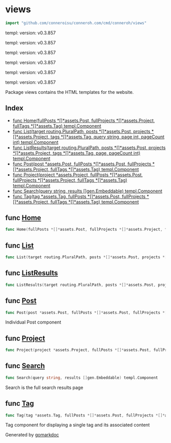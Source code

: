 <!-- gomarkdoc:embed:start -->

<!-- Code generated by gomarkdoc. DO NOT EDIT -->

# views

```go
import "github.com/conneroisu/conneroh.com/cmd/conneroh/views"
```

templ: version: v0.3.857

templ: version: v0.3.857

templ: version: v0.3.857

templ: version: v0.3.857

templ: version: v0.3.857

templ: version: v0.3.857

Package views contains the HTML templates for the website.

## Index

- [func Home\(fullPosts \*\[\]\*assets.Post, fullProjects \*\[\]\*assets.Project, fullTags \*\[\]\*assets.Tag\) templ.Component](<#Home>)
- [func List\(target routing.PluralPath, posts \*\[\]\*assets.Post, projects \*\[\]\*assets.Project, tags \*\[\]\*assets.Tag, query string, page int, pageCount int\) templ.Component](<#List>)
- [func ListResults\(target routing.PluralPath, posts \*\[\]\*assets.Post, projects \*\[\]\*assets.Project, tags \*\[\]\*assets.Tag, page, pageCount int\) templ.Component](<#ListResults>)
- [func Post\(post \*assets.Post, fullPosts \*\[\]\*assets.Post, fullProjects \*\[\]\*assets.Project, fullTags \*\[\]\*assets.Tag\) templ.Component](<#Post>)
- [func Project\(project \*assets.Project, fullPosts \*\[\]\*assets.Post, fullProjects \*\[\]\*assets.Project, fullTags \*\[\]\*assets.Tag\) templ.Component](<#Project>)
- [func Search\(query string, results \[\]gen.Embeddable\) templ.Component](<#Search>)
- [func Tag\(tag \*assets.Tag, fullPosts \*\[\]\*assets.Post, fullProjects \*\[\]\*assets.Project, fullTags \*\[\]\*assets.Tag\) templ.Component](<#Tag>)


<a name="Home"></a>
## func [Home](<https://github.com/conneroisu/conneroh.com/blob/main/cmd/conneroh/views/home_templ.go#L18-L22>)

```go
func Home(fullPosts *[]*assets.Post, fullProjects *[]*assets.Project, fullTags *[]*assets.Tag) templ.Component
```



<a name="List"></a>
## func [List](<https://github.com/conneroisu/conneroh.com/blob/main/cmd/conneroh/views/list_templ.go#L25-L33>)

```go
func List(target routing.PluralPath, posts *[]*assets.Post, projects *[]*assets.Project, tags *[]*assets.Tag, query string, page int, pageCount int) templ.Component
```



<a name="ListResults"></a>
## func [ListResults](<https://github.com/conneroisu/conneroh.com/blob/main/cmd/conneroh/views/list_templ.go#L427-L433>)

```go
func ListResults(target routing.PluralPath, posts *[]*assets.Post, projects *[]*assets.Project, tags *[]*assets.Tag, page, pageCount int) templ.Component
```



<a name="Post"></a>
## func [Post](<https://github.com/conneroisu/conneroh.com/blob/main/cmd/conneroh/views/posts_templ.go#L19-L24>)

```go
func Post(post *assets.Post, fullPosts *[]*assets.Post, fullProjects *[]*assets.Project, fullTags *[]*assets.Tag) templ.Component
```

Individual Post component

<a name="Project"></a>
## func [Project](<https://github.com/conneroisu/conneroh.com/blob/main/cmd/conneroh/views/projects_templ.go#L17-L22>)

```go
func Project(project *assets.Project, fullPosts *[]*assets.Post, fullProjects *[]*assets.Project, fullTags *[]*assets.Tag) templ.Component
```



<a name="Search"></a>
## func [Search](<https://github.com/conneroisu/conneroh.com/blob/main/cmd/conneroh/views/search_templ.go#L18>)

```go
func Search(query string, results []gen.Embeddable) templ.Component
```

Search is the full search results page

<a name="Tag"></a>
## func [Tag](<https://github.com/conneroisu/conneroh.com/blob/main/cmd/conneroh/views/tags_templ.go#L20-L25>)

```go
func Tag(tag *assets.Tag, fullPosts *[]*assets.Post, fullProjects *[]*assets.Project, fullTags *[]*assets.Tag) templ.Component
```

Tag component for displaying a single tag and its associated content

Generated by [gomarkdoc](<https://github.com/princjef/gomarkdoc>)


<!-- gomarkdoc:embed:end -->
